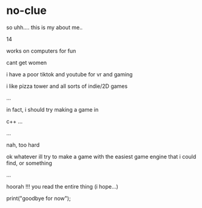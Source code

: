 # no-clue
so uhh.... this is my about me..

14

works on computers for fun

cant get women

i have a poor tiktok and youtube for vr and gaming

i like pizza tower and all sorts of indie/2D games

...

in fact, i should try making a game in 

c++ ...

...

nah, too hard

ok whatever ill try to make a game with the easiest game engine that i could find, or something

...

hoorah !!! you read the entire thing (i hope...) 

print("goodbye for now");
